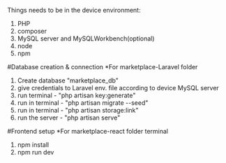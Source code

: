 Things needs to be in the device environment:
1. PHP
2. composer
3. MySQL server and MySQLWorkbench(optional)
4. node
5. npm

#Database creation & connection
*For marketplace-Laravel folder
1. Create database "marketplace_db"
2. give credentials to Laravel env. file according to device MySQL server
3. run terminal - "php artisan key:generate"
4. run in terminal - "php artisan migrate --seed"
5. run in terminal - "php artisan storage:link"
6. run the server - "php artisan serve"

#Frontend setup
*For marketplace-react folder terminal
1. npm install
2. npm run dev
